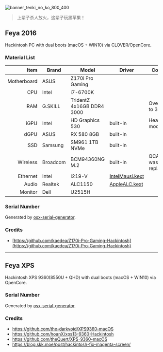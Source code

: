 
![banner_tenki_no_ko_800_400](https://user-images.githubusercontent.com/3963397/118701868-c824ab80-b846-11eb-8326-ef55a4281c66.jpg)

>  上辈子杀人放火，这辈子玩黑苹果！


## Feya 2016
Hackintosh PC with dual boots (macOS + WIN10) via CLOVER/OpenCore.

### Material List

| Item | Brand | Model | Driver | Comment |
|----:|-----|-----|-----|-----|
| Motherboard | ASUS | Z170i Pro Gaming | | |
| CPU | Intel | i7-6700K | | |
| RAM | G.SKILL | TridentZ 4x16GB DDR4 3000 | | Overclocked to 3200 |
| iGPU | Intel | HD Graphics 530 | built-in | Headless mode |
| dGPU | ASUS | RX 580 8GB | built-in | |
| SSD | Samsung | SM961 1TB NVMe | built-in | |
| Wireless | Broadcom | BCM94360NG M.2 | built-in | QCA61x4A was replaced* |
| Ethernet | Intel | I219-V | [IntelMausi.kext](https://github.com/acidanthera/IntelMausi) | |
| Audio | Realtek | ALC1150 | [AppleALC.kext](https://github.com/acidanthera/AppleALC) | |
| Monitor | Dell | U2515H | | |

### Serial Number
Generated by [osx-serial-generator](https://github.com/kaedea/osx-serial-generator).

### Credits
- [https://github.com/kaedea/Z170i-Pro-Gaming-Hackintosh](https://github.com/kaedea/Z170i-Pro-Gaming-Hackintosh)


---



## Feya XPS
Hackintosh XPS 9360(8550U + QHD) with dual boots (macOS + WIN10) via OpenCore.

### Serial Number
Generated by [osx-serial-generator](https://github.com/kaedea/osx-serial-generator).

### Credits
- https://github.com/the-darkvoid/XPS9360-macOS
- https://github.com/hoanX/xps13-9360-Hackintosh
- https://github.com/theQuert/XPS-9360-macOS
- https://blog.skk.moe/post/hackintosh-fix-magenta-screen/
